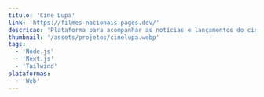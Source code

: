```yaml
---
titulo: 'Cine Lupa'
link: 'https://filmes-nacionais.pages.dev/'
descricao: 'Plataforma para acompanhar as notícias e lançamentos do cinema nacional.'
thumbnail: '/assets/projetos/cinelupa.webp'
tags:
  - 'Node.js'
  - 'Next.js'
  - 'Tailwind'
plataformas:
  - 'Web'
---
```

